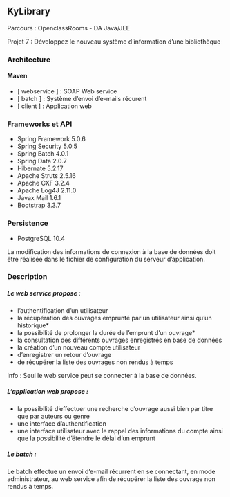 ## KyLibrary
Parcours : OpenclassRooms - DA Java/JEE

Projet 7 : Développez le nouveau système d’information d’une bibliothèque

### Architecture

#### Maven

- [ webservice ] : SOAP Web service
- [ batch ] : Système d’envoi d’e-mails récurent
- [ client ] : Application web

### Frameworks et API

- Spring Framework 5.0.6
- Spring Security 5.0.5
- Spring Batch 4.0.1
- Spring Data 2.0.7
- Hibernate 5.2.17
- Apache Struts 2.5.16
- Apache CXF 3.2.4
- Apache Log4J 2.11.0
- Javax Mail 1.6.1
- Bootstrap 3.3.7

### Persistence

- PostgreSQL 10.4

La modification des informations de connexion à la base de données doit être réalisée dans le fichier de configuration du serveur d’application.

### Description

##### Le web service propose :
- l’authentification d’un utilisateur
- la récupération des ouvrages emprunté par un utilisateur ainsi qu’un historique*
- la possibilité de prolonger la durée de l’emprunt d’un ouvrage*
- la consultation des différents ouvrages enregistrés en base de données
- la création d’un nouveau compte utilisateur
- d’enregistrer un retour d’ouvrage
- de récupérer la liste des ouvrages non rendus à temps

Info : Seul le web service peut se connecter à la base de données.

##### L’application web propose :
- la possibilité d’effectuer une recherche d’ouvrage aussi bien par titre que par auteurs ou genre
- une interface d’authentification
- une interface utilisateur avec le rappel des informations du compte ainsi que la possibilité d’étendre le délai d’un emprunt

##### Le batch :
Le batch effectue un envoi d’e-mail récurrent en se connectant, en mode administrateur, au web service afin de récupérer la liste des ouvrage non rendus à temps.